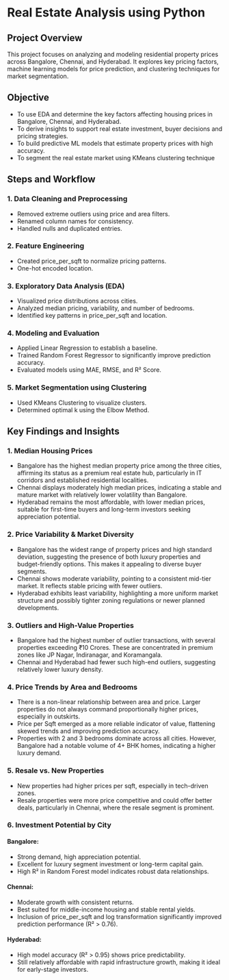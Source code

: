 # Real Estate Analysis using Python

## Project Overview
This project focuses on analyzing and modeling residential property prices across Bangalore, Chennai, and Hyderabad. 
It explores key pricing factors, machine learning models for price prediction, and clustering techniques for market segmentation.

## Objective
- To use EDA and determine the key factors affecting housing prices in Bangalore, Chennai, and Hyderabad.
- To derive insights to support real estate investment, buyer decisions and pricing strategies.
- To build predictive ML models that estimate property prices with high accuracy.
- To segment the real estate market using KMeans clustering technique

## Steps and Workflow
### 1. Data Cleaning and Preprocessing
- Removed extreme outliers using price and area filters. 
- Renamed column names for consistency.
- Handled nulls and duplicated entries.

### 2. Feature Engineering
- Created price_per_sqft to normalize pricing patterns.
- One-hot encoded location.

### 3. Exploratory Data Analysis (EDA)
- Visualized price distributions across cities.
- Analyzed median pricing, variability, and number of bedrooms.
- Identified key patterns in price_per_sqft and location.

### 4. Modeling and Evaluation
- Applied Linear Regression to establish a baseline.
- Trained Random Forest Regressor to significantly improve prediction accuracy.
- Evaluated models using MAE, RMSE, and R² Score.

### 5. Market Segmentation using Clustering
- Used KMeans Clustering to visualize clusters.
- Determined optimal k using the Elbow Method.

## Key Findings and Insights

### 1. Median Housing Prices
- Bangalore has the highest median property price among the three cities, affirming its status as a premium real estate hub, particularly in IT corridors and established residential localities.
- Chennai displays moderately high median prices, indicating a stable and mature market with relatively lower volatility than Bangalore.
- Hyderabad remains the most affordable, with lower median prices, suitable for first-time buyers and long-term investors seeking appreciation potential.

### 2. Price Variability & Market Diversity
- Bangalore has the widest range of property prices and high standard deviation, suggesting the presence of both luxury properties and budget-friendly options. This makes it appealing to diverse buyer segments.
- Chennai shows moderate variability, pointing to a consistent mid-tier market. It reflects stable pricing with fewer outliers.
- Hyderabad exhibits least variability, highlighting a more uniform market structure and possibly tighter zoning regulations or newer planned developments.

### 3. Outliers and High-Value Properties
- Bangalore had the highest number of outlier transactions, with several properties exceeding ₹10 Crores. These are concentrated in premium zones like JP Nagar, Indiranagar, and Koramangala.
- Chennai and Hyderabad had fewer such high-end outliers, suggesting relatively lower luxury density.

### 4. Price Trends by Area and Bedrooms
- There is a non-linear relationship between area and price. Larger properties do not always command proportionally higher prices, especially in outskirts.
- Price per Sqft emerged as a more reliable indicator of value, flattening skewed trends and improving prediction accuracy.
- Properties with 2 and 3 bedrooms dominate across all cities. However, Bangalore had a notable volume of 4+ BHK homes, indicating a higher luxury demand.

### 5. Resale vs. New Properties
- New properties had higher prices per sqft, especially in tech-driven zones.
- Resale properties were more price competitive and could offer better deals, particularly in Chennai, where the resale segment is prominent.

### 6. Investment Potential by City

#### Bangalore:
- Strong demand, high appreciation potential.
- Excellent for luxury segment investment or long-term capital gain.
- High R² in Random Forest model indicates robust data relationships.

#### Chennai:
- Moderate growth with consistent returns.
- Best suited for middle-income housing and stable rental yields.
- Inclusion of price_per_sqft and log transformation significantly improved prediction performance (R² > 0.76).

#### Hyderabad:
- High model accuracy (R² > 0.95) shows price predictability.
- Still relatively affordable with rapid infrastructure growth, making it ideal for early-stage investors.

